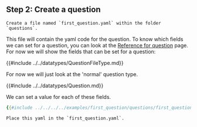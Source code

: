 
## Step 2: Create a question

```admonish question title="Task"
Create a file named `first_question.yaml` within the folder `questions`.
```

 This file will contain the yaml code for the question. To know which fields we can set for a question, you can look at the [Reference for question](./datatypes/complete_question.md) page. For now we will show the fields that can be set for a question:

{{#include ../../datatypes/QuestionFileType.md}}

For now we will just look at the 'normal' question type.

{{#include ../../datatypes/Question.md}}

We can set a value for each of these fields.

```yaml
{{#include ../../../../examples/first_question/questions/first_question.yaml}}
```

```admonish question title="Task"
Place this yaml in the `first_question.yaml`.
```